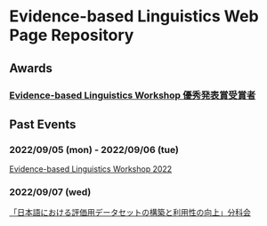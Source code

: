 # Evidence-based Linguistics Web Page Repository

## Awards
### [Evidence-based Linguistics Workshop 優秀発表賞受賞者](ELW-awards.md)

## Past Events
### 2022/09/05 (mon) - 2022/09/06 (tue)
[Evidence-based Linguistics Workshop 2022](ELW2022/index.md)

### 2022/09/07 (wed)
[「日本語における評価用データセットの構築と利用性の向上」分科会](ELW2022/JED.md)


